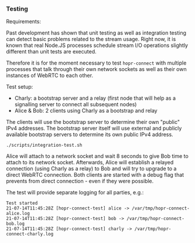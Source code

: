 ### Testing

Requirements:

Past development has shown that unit testing as well as integration testing can detect basic problems related to the stream usage. Right now, it is known that real Node.JS processes schedule stream I/O operations slightly different than unit tests are executed.

Therefore it is for the moment necessary to test `hopr-connect` with multiple processes that talk through their own network sockets as well as their own instances of WebRTC to each other.

Test setup:

- Charly: a bootstrap server and a relay (first node that will help as a signalling server to connect all subsequent nodes)
- Alice & Bob: 2 clients using Charly as a bootstrap and relay

The clients will use the bootstrap server to determine their own "public" IPv4 addresses. The bootstrap server itself will use external and publicly available bootstrap servers to determine its own public IPv4 address.

```
./scripts/integration-test.sh
```

Alice will attach to a network socket and wait 8 seconds to give Bob time to attach to its network socket. Afterwards, Alice will establish a relayed connection (using Charly as a relay) to Bob and will try to upgrade to a direct WebRTC connection. Both clients are started with a debug flag that prevents from direct connection - even if they were possible.

The test will provide separate logging for all parties, e.g.:

```
Test started
21-07-14T11:45:28Z [hopr-connect-test] alice -> /var/tmp/hopr-connect-alice.log
21-07-14T11:45:28Z [hopr-connect-test] bob -> /var/tmp/hopr-connect-bob.log
21-07-14T11:45:28Z [hopr-connect-test] charly -> /var/tmp/hopr-connect-charly.log
```
